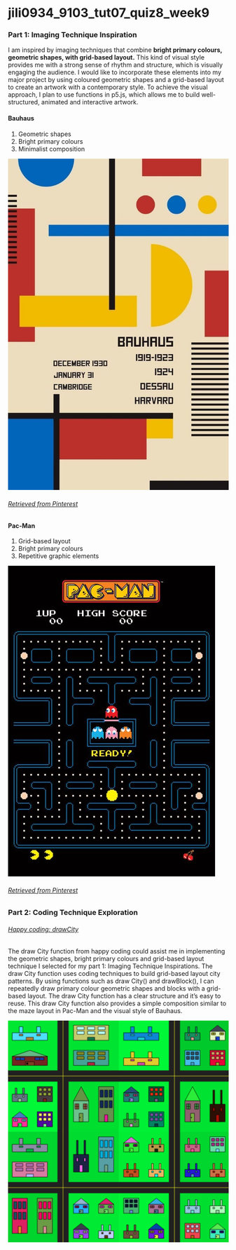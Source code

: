 # jili0934_9103_tut07_quiz8_week9
### Part 1: Imaging Technique Inspiration
I am inspired by imaging techniques that combine **bright primary colours, geometric shapes, with grid-based layout.** This kind of visual style provides me with a strong sense of rhythm and structure, which is visually engaging the audience. I would like to incorporate these elements into my major project by using coloured geometric shapes and a grid-based layout to create an artwork with a contemporary style. To achieve the visual approach, I plan to use functions in p5.js, which allows me to build well-structured, animated and interactive artwork.
#### Bauhaus
1. Geometric shapes
2. Bright primary colours
3. Minimalist composition

![An image of a bauhaus poster](readme_image/bauhaus_poster.jpg)
###### [Retrieved from Pinterest](https://au.pinterest.com/pin/4855512094371380/)

#### Pac-Man
1. Grid-based layout
2. Bright primary colours
3. Repetitive graphic elements

![An image of a pac-man poster](readme_image/pac_man_poster.jpg)
###### [Retrieved from Pinterest](https://au.pinterest.com/pin/785385622533868384/)

### Part 2: Coding Technique Exploration
###### [Happy coding: drawCity](https://happycoding.io/tutorials/p5js/creating-functions/city)
The draw City function from happy coding could assist me in implementing the geometric shapes, bright primary colours and grid-based layout technique I selected for my part 1: Imaging Technique Inspirations. The draw City function uses coding techniques to build grid-based layout city patterns. By using functions such as draw City() and drawBlock(), I can repeatedly draw primary colour geometric shapes and blocks with a grid-based layout. The draw City function has a clear structure and it’s easy to reuse. This draw City function also provides a simple composition similar to the maze layout in Pac-Man and the visual style of Bauhaus.

![A screenshot of drawCity](readme_image/drawCity.png)